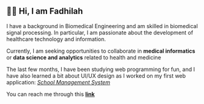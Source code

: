 <!-- - 👋 Hi, I’m @fadhqalbi, 
- 👀 I’m interested in ...
- 🌱 I’m currently learning ...
- 💞️ I’m looking to collaborate on ...
- 📫 How to reach me ... -->

<!---
fadhqalbi/fadhqalbi is a ✨ special ✨ repository because its `README.md` (this file) appears on your GitHub profile.
You can click the Preview link to take a look at your changes.
--->

👋👀 Hi, I am **Fadhilah** 
--
I have a background in Biomedical Engineering and am skilled in biomedical signal processing. In particular, I am passionate about the development of healthcare technology and information.

Currently, I am seeking opportunities to collaborate in **medical informatics** or **data science and analytics** related to health and medicine

The last few months, I have been studying web programming for fun, and I have also learned a bit about UI/UX design as I worked on my first web application: _[School Management System](https://github.com/fadhqalbi/siramanager-v1.git)_

You can reach me through this **[link](https://fadhqalbi.com/)**
